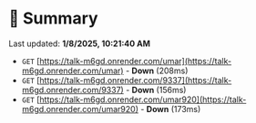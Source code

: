 # 📖 Summary
Last updated: **1/8/2025, 10:21:40 AM**

- `GET` [https://talk-m6gd.onrender.com/umar](https://talk-m6gd.onrender.com/umar) - **Down** (208ms)
- `GET` [https://talk-m6gd.onrender.com/9337](https://talk-m6gd.onrender.com/9337) - **Down** (156ms)
- `GET` [https://talk-m6gd.onrender.com/umar920](https://talk-m6gd.onrender.com/umar920) - **Down** (173ms)
